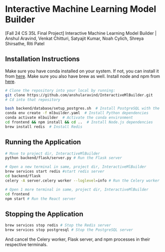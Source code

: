# Interactive Machine Learning Model Builder
[Fall 24 CS 35L Final Project] Interactive Machine Learning Model Builder | Anshul Aravind, Venkat Chitturi, Satyajit Kumar, Noah Cylich, Shreya Shirsathe, Riti Patel

## Installation Instructions
Make sure you have conda installed on your system. If not, you can install it from [here](https://docs.conda.io/projects/conda/en/latest/index.html). Make sure you also have brew as well. Install node and npm from [here](https://nodejs.org/en/download/).

```bash
# Clone the repository into your local by running:
git clone https://github.com/anshularavind/InteractiveMlBuilder.git
# Cd into that repository
```

```bash
bash backend/database/setup_postgres.sh  # Install PostgreSQL with the necessary user information
conda env create -f mlbuilder.yaml  # Install Python dependencies
conda activate mlbuilder  # Activate the conda environment
cd frontend && npm install && cd ..  # Install Node.js dependencies
brew install redis  # Install Redis
```
## Running the Application
```bash
# Move to project dir, InteractiveMlBuilder
python backend/flask/server.py # Run the Flask server

# Open a new terminal in same, project dir, InteractiveMlBuilder
brew services start redis #start redis server
cd backend/flask 
celery -A server.celery worker --loglevel=info # Run the Celery worker

# Open 1 more terminal in same, project dir, InteractiveMlBuilder
cd frontend
npm start # Run the React server
```

## Stopping the Application
```bash
brew services stop redis # Stop the Redis server
brew services stop postgresql # Stop the PostgreSQL server
```
And cancel the Celery worker, Flask server, and npm processes in their respective terminals.
